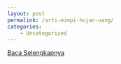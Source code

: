 ```yaml
---
layout: post
permalink: /arti-mimpi-hujan-uang/
categories:
    - Uncategorized
---
```


[Baca Selengkapnya](/01)